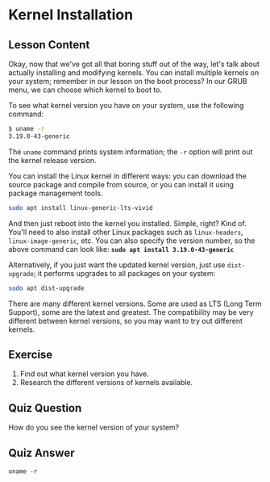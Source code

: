 # Kernel Installation

## Lesson Content

Okay, now that we've got all that boring stuff out of the way, let's talk about actually installing and modifying kernels. You can install multiple kernels on your system; remember in our lesson on the boot process? In our GRUB menu, we can choose which kernel to boot to.

To see what kernel version you have on your system, use the following command:

```bash
$ uname -r
3.19.0-43-generic
```

The `uname` command prints system information; the `-r` option will print out the kernel release version.

You can install the Linux kernel in different ways: you can download the source package and compile from source, or you can install it using package management tools.

```bash
sudo apt install linux-generic-lts-vivid
```

And then just reboot into the kernel you installed. Simple, right? Kind of. You'll need to also install other Linux packages such as `linux-headers`, `linux-image-generic`, etc. You can also specify the version number, so the above command can look like: **`sudo apt install 3.19.0-43-generic`**

Alternatively, if you just want the updated kernel version, just use `dist-upgrade`; it performs upgrades to all packages on your system:

```bash
sudo apt dist-upgrade
```

There are many different kernel versions. Some are used as LTS (Long Term Support), some are the latest and greatest. The compatibility may be very different between kernel versions, so you may want to try out different kernels.

## Exercise

1. Find out what kernel version you have.
2. Research the different versions of kernels available.

## Quiz Question

How do you see the kernel version of your system?

## Quiz Answer

`uname -r`
